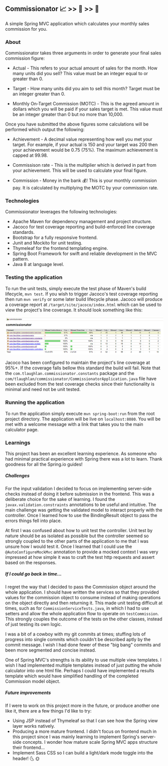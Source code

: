 ## Commissionator :chart_with_upwards_trend: >> :robot: >> :money_with_wings:

A simple Spring MVC application which calculates your monthly sales commission for you.

### About

Commissionator takes three arguments in order to generate your final sales commission figure:

- Actual - This refers to your actual amount of sales for the month. How many units did you sell? This value must be an
integer equal to or greater than 0.

- Target - How many units did you aim to sell this month? Target must be an integer greater than 0.

- Monthly On-Target Commission (MOTC) - This is the agreed amount in dollars which you will be paid if your sales target
 is met. This value must be an integer greater than 0 but no more than 10,000.
 
 Once you have submitted the above figures some calculations will be performed which output the following:
 
 - Achievement - A decimal value representing how well you met your target. For example, if your actual is 150 and your 
 target was 200 then your achievement would be 0.75 (75%). The maximum achievement is capped at 99.98.
 
 - Commissison rate - This is the multiplier which is derived in part from your achievement. This will be used to
 calculate your final figure.
 
 - Commission - Money in the bank :moneybag:! This is your monthly commission pay. It is calculated by multiplying the 
 MOTC by your commission rate.
 
 ### Technologies
 
 Commissionator leverages the following technologies:
 
 - Apache Maven for dependency management and project structure.
 - Jacoco for test coverage reporting and build-enforced line coverage standards.
 - Bootstrap for a fully responsive frontend.
 - Junit and Mockito for unit testing.
 - Thymeleaf for the frontend templating engine.
 - Spring Boot Framework for swift and reliable development in the MVC pattern.
 - Java 8 at language level.
 
 ### Testing the application
 
 To run the unit tests, simply execute the test phase of Maven's build lifecycle, `mvn test`. If you wish to trigger 
 Jacoco's test coverage reporting then run `mvn verify` or some later build lifecycle phase. Jacoco will produce a 
 coverage report at `/target/site/jacoco/index.html` which can be used to view the project's line coverage. It should
 look something like this:
 
 ![line_coverage_report](https://github.com/tlaughlan/commissionator/blob/master/src/main/resources/line_coverage_report.PNG)
 
 Jacoco has been configured to maintain the project's line coverage at 95%+. If the coverage falls bellow this standard
 the build will fail. Note that the `com.tlaughlan.commissionator.constants` package and the 
 `com/tlaughlan/commissionator/CommissionatorApplication.java` file have been excluded from the test coverage checks 
 since their functionality is minimal and need not be unit tested.
 
 ### Running the application
 
 To run the application simply execute `mvn spring-boot:run` from the root project directory. The application will be
 live on `localhost:8080`. You will be met with a welcome message with a link that takes you to the main calculator 
 page.
 
 ### Learnings
 
 This project has been an excellent learning experience. As someone who had minimal practical experience with Spring 
 there was a lot to learn. Thank goodness for all the Spring.io guides!
 
 ##### Challenges
 
 For the input validation I decided to focus on implementing server-side checks instead of doing it before submission 
 in the frontend. This was a deliberate choice for the sake of learning. I found the `javax.validation.constraints` 
 annotations to be useful and intuitive. The main challenge was getting the validated model to interact properly with 
 the controller. Once I learned how to use the BindingResult object to pass the errors things fell into place.
 
 At first I was confused about how to unit test the controller. Unit test by nature should be as isolated as possible
 but the controller seemed so strongly coupled to the other parts of the application to me that I was unsure how I would
 test it. Once I learned that I could use the `@AutoConfigureMockMvc` annotation to provide a mocked context I was very
 impressed at how simple it was to craft the test http requests and assert based on the responses.
 
 ##### If I could go back in time...
 
 I regret the way that I decided to pass the Commission object around the whole application. I should have written the 
 services so that they provided values for the commission object to consume instead of making operations on the object
 directly and then returning it. This made unit testing difficult at times, such as for `CommissionServiceTests.java`, 
 in which I had to use setters and allow the whole application flow to operate on `testCommission`. This strongly 
 couples the outcome of the tests on the other classes, instead of just testing its own logic.
 
 I was a bit of a cowboy with my git commits at times; stuffing lots of progress into single commits which couldn't be 
 described aptly by the commit message. I wish I had done fewer of these "big bang" commits and been more segmented and
 concise instead.
 
 One of Spring MVC's strengths is its ability to use multiple view templates. I wish I had implemented multiple 
 templates instead of just putting the whole calculator into one html file. Perhaps I could have implemented a results 
 template which would have simplified handling of the completed Commission model object.
 
 ##### Future improvements
 
 If I were to work on this project more in the future, or produce another one like it, there are a few things I'd like
 to try:
 
 - Using JSP instead of Thymeleaf so that I can see how the Spring view layer works natively.
 - Producing a more mature frontend. I didn't focus on frontend much in this project since I was mainly learning to 
 implement Spring's server-side concepts. I wonder how mature scale Spring MVC apps structure their frontend...
 - Implement Sass CSS so I can build a light/dark mode toggle into the header! :last_quarter_moon_with_face: :sun_with_face: